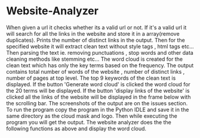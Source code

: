 # Website-Analyzer
When given a url it checks whether its a valid url or not. If it's a valid url it will search for all the links in the website and store it in a array(remove duplicates).
Prints the number of distinct links in the output. Then for the specified website it will extract clean text without style tags , html tags etc...
Then parsing the text ie. removing punctuations , stop words and other data cleaning methods like stemming etc...
The word cloud is created for the clean text which has only the key terms based on the frequency.
The output contains total number of words of the website , number of distinct links , number of pages at top level.
The top 9 keywords of the clean text is displayed. If the button 'Generate word cloud' is clicked the word cloud for the 20 terms will be displayed.
If the button 'display links of the website' is clicked all the links of the website will be displayed in the frame below with the scrolling bar.
The screenshots of the output are on the issues section. To run the program copy the program in the Python IDLE and save it in the same directory as the cloud mask 
and logo. Then while executing the program you will get the output.
The website analyzer does the the following functions as above and display the word cloud.

